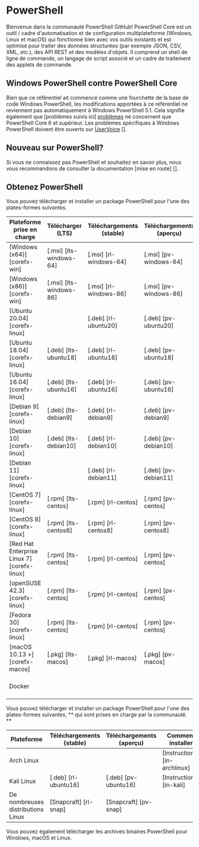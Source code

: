 # PowerShell

Bienvenue dans la communauté PowerShell GitHub!
PowerShell Core est un outil / cadre d'automatisation et de configuration multiplateforme (Windows, Linux et macOS) qui fonctionne bien avec vos outils existants et est optimisé
pour traiter des données structurées (par exemple JSON, CSV, XML, etc.), des API REST et des modèles d'objets.
Il comprend un shell de ligne de commande, un langage de script associé et un cadre de traitement des applets de commande.

[logo]: https://raw.githubusercontent.com/PowerShell/PowerShell/master/assets/ps_black_64.svg?sanitize=true

## Windows PowerShell contre PowerShell Core

Bien que ce référentiel ait commencé comme une fourchette de la base de code Windows PowerShell, les modifications apportées à ce référentiel ne reviennent pas automatiquement à Windows PowerShell 5.1.
Cela signifie également que [problèmes suivis ici] [problèmes] ne concernent que PowerShell Core 6 et supérieur.
Les problèmes spécifiques à Windows PowerShell doivent être ouverts sur [UserVoice] [].

[problèmes]: https://github.com/PowerShell/PowerShell/issues
[UserVoice]: https://windowsserver.uservoice.com/forums/301869-powershell

## Nouveau sur PowerShell?

Si vous ne connaissez pas PowerShell et souhaitez en savoir plus, nous vous recommandons de consulter la documentation [mise en route] [].

[pour commencer]: https://github.com/PowerShell/PowerShell/tree/master/docs/learning-powershell

## Obtenez PowerShell

Vous pouvez télécharger et installer un package PowerShell pour l'une des plates-formes suivantes.

| Plateforme prise en charge | Télécharger (LTS) | Téléchargements (stable) | Téléchargements (aperçu) | Comment installer |
| ------------------------------------------- | ------------------------ | ------------------------ | ---------------------- | ------------------------------ |
| [Windows (x64)] [corefx-win] | [.msi] [lts-windows-64] | [.msi] [rl-windows-64] | [.msi] [pv-windows-64] | [Instructions] [dans Windows] |
| [Windows (x86)] [corefx-win] | [.msi] [lts-windows-86] | [.msi] [rl-windows-86] | [.msi] [pv-windows-86] | [Instructions] [dans Windows] |
| [Ubuntu 20.04] [corefx-linux] | | [.deb] [rl-ubuntu20] | [.deb] [pv-ubuntu20] | [Instructions] [in-ubuntu20] |
| [Ubuntu 18.04] [corefx-linux] | [.deb] [lts-ubuntu18] | [.deb] [rl-ubuntu18] | [.deb] [pv-ubuntu18] | [Instructions] [in-ubuntu18] |
| [Ubuntu 16.04] [corefx-linux] | [.deb] [lts-ubuntu16] | [.deb] [rl-ubuntu16] | [.deb] [pv-ubuntu16] | [Instructions] [in-ubuntu16] |
| [Debian 9] [corefx-linux] | [.deb] [lts-debian9] | [.deb] [rl-debian9] | [.deb] [pv-debian9] | [Instructions] [in-deb9] |
| [Debian 10] [corefx-linux] | [.deb] [lts-debian10] | [.deb] [rl-debian10] | [.deb] [pv-debian10] | [Instructions] [in-deb9] |
| [Debian 11] [corefx-linux] | | [.deb] [rl-debian11] | [.deb] [pv-debian11] | |
| [CentOS 7] [corefx-linux] | [.rpm] [lts-centos] | [.rpm] [rl-centos] | [.rpm] [pv-centos] | [Instructions] [en centos] |
| [CentOS 8] [corefx-linux] | [.rpm] [lts-centos8] | [.rpm] [rl-centos8] | [.rpm] [pv-centos8] | |
| [Red Hat Enterprise Linux 7] [corefx-linux] | [.rpm] [lts-centos] | [.rpm] [rl-centos] | [.rpm] [pv-centos] | [Instructions] [in-rhel7] |
| [openSUSE 42.3] [corefx-linux] | [.rpm] [lts-centos] | [.rpm] [rl-centos] | [.rpm] [pv-centos] | [Instructions] [in-opensuse] |
| [Fedora 30] [corefx-linux] | [.rpm] [lts-centos] | [.rpm] [rl-centos] | [.rpm] [pv-centos] | [Instructions] [in-fedora] |
| [macOS 10.13 +] [corefx-macos] | [.pkg] [lts-macos] | [.pkg] [rl-macos] | [.pkg] [pv-macos] | [Instructions] [in-macos] |
| Docker | | | | [Instructions] [dans le docker] |

Vous pouvez télécharger et installer un package PowerShell pour l'une des plates-formes suivantes, ** qui sont prises en charge par la communauté. **

| Plateforme | Téléchargements (stable) | Téléchargements (aperçu) | Comment installer |
| ------------------------- | ------------------------ | ----------------------------- | ------------------------------ |
| Arch Linux | | | [Instructions] [in-archlinux] |
| Kali Linux | [.deb] [rl-ubuntu16] | [.deb] [pv-ubuntu16] | [Instructions] [in-kali] |
| De nombreuses distributions Linux | [Snapcraft] [rl-snap] | [Snapcraft] [pv-snap] | |

Vous pouvez également télécharger les archives binaires PowerShell pour Windows, macOS et Linux.
